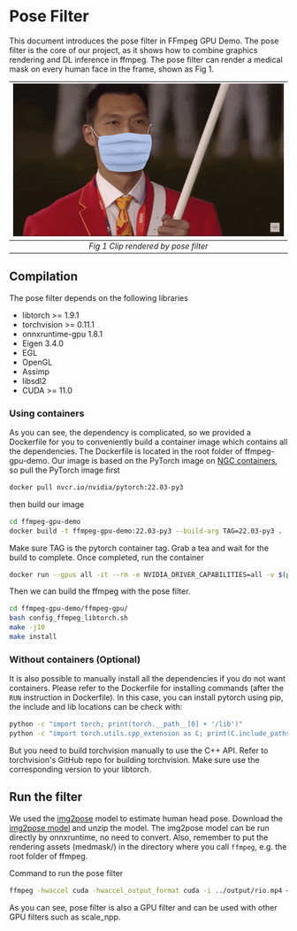 # Pose Filter

This document introduces the pose filter in FFmpeg GPU Demo. The pose filter is the core of our project, as it shows how to combine graphics rendering and DL inference in ffmpeg. The pose filter can render a medical mask on every human face in the frame, shown as Fig 1.

 ![Fig 1](images/rio_360_mask_10s.gif)|
|:--:|
| *Fig 1 Clip rendered by pose filter* |


## Compilation

The pose filter depends on the following libraries
* libtorch >= 1.9.1
* torchvision >= 0.11.1
* onnxruntime-gpu 1.8.1
* Eigen 3.4.0
* EGL
* OpenGL
* Assimp
* libsdl2
* CUDA >= 11.0

### Using containers
As you can see, the dependency is complicated, so we provided a Dockerfile for you to conveniently build a container image which contains all the dependencies. The Dockerfile is located in the root folder of ffmpeg-gpu-demo. Our image is based on the PyTorch image on [NGC containers](https://catalog.ngc.nvidia.com/orgs/nvidia/containers/pytorch), so pull the PyTorch image first
```bash
docker pull nvcr.io/nvidia/pytorch:22.03-py3
```
then build our image
```bash
cd ffmpeg-gpu-demo
docker build -t ffmpeg-gpu-demo:22.03-py3 --build-arg TAG=22.03-py3 .
```
Make sure TAG is the pytorch container tag. Grab a tea and wait for the build to complete. Once completed, run the container
```bash
docker run --gpus all -it --rm -e NVIDIA_DRIVER_CAPABILITIES=all -v $(pwd):/workspace/ffmpeg-gpu-demo ffmpeg-gpu-demo:22.03-py3
```
Then we can build the ffmpeg with the pose filter.
```bash
cd ffmpeg-gpu-demo/ffmpeg-gpu/
bash config_ffmpeg_libtorch.sh
make -j10
make install
```

### Without containers (Optional)
It is also possible to manually install all the dependencies if you do not want containers. Please refer to the Dockerfile for installing commands (after the `RUN` instruction in Dockerfile). In this case, you can install pytorch using pip, the include and lib locations can be check with:
```bash
python -c "import torch; print(torch.__path__[0] + '/lib')"
python -c "import torch.utils.cpp_extension as C; print(C.include_paths())"
```
But you need to build torchvision manually to use the C++ API. Refer to torchvision's GitHub repo for building torchvision. Make sure use the corresponding version to your libtorch.

## Run the filter

We used the [img2pose](https://github.com/vitoralbiero/img2pose) model to estimate human head pose. Download the [img2pose model](https://drive.google.com/file/d/1OvnZ7OUQFg2bAgFADhT7UnCkSaXst10O/view) and unzip the model. The img2pose model can be run directly by onnxruntime, no need to convert. Also, remember to put the rendering assets (medmask/) in the directory where you call `ffmpeg`, e.g. the root folder of ffmpeg.

Command to run the pose filter
```bash
ffmpeg -hwaccel cuda -hwaccel_output_format cuda -i ../output/rio.mp4 –vf scale_npp=1280:720,pose="img2pose.onnx" -c:v h264_nvenc -preset p7 rio_out.mp4
```
As you can see, pose filter is also a GPU filter and can be used with other GPU filters such as scale_npp.